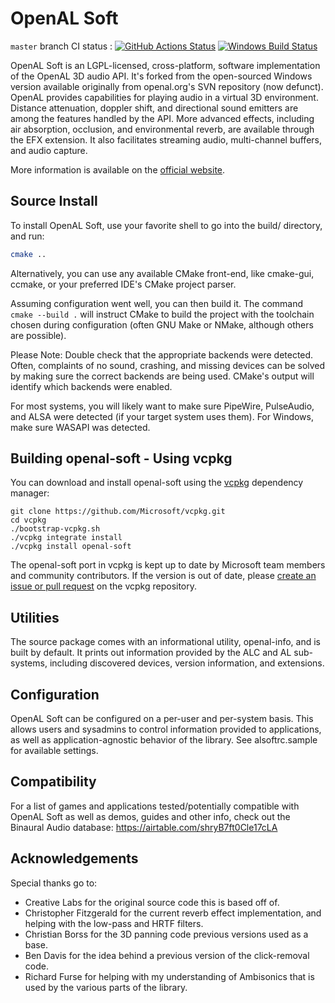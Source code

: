 OpenAL Soft
===========

`master` branch CI status : [![GitHub Actions Status](https://github.com/kcat/openal-soft/actions/workflows/ci.yml/badge.svg)](https://github.com/kcat/openal-soft/actions) [![Windows Build Status](https://ci.appveyor.com/api/projects/status/github/kcat/openal-soft?branch=master&svg=true)](https://ci.appveyor.com/api/projects/status/github/kcat/openal-soft?branch=master&svg=true)

OpenAL Soft is an LGPL-licensed, cross-platform, software implementation of the OpenAL 3D audio API. It's forked from the open-sourced Windows version available originally from openal.org's SVN repository (now defunct).
OpenAL provides capabilities for playing audio in a virtual 3D environment. Distance attenuation, doppler shift, and directional sound emitters are among the features handled by the API. More advanced effects, including air absorption, occlusion, and environmental reverb, are available through the EFX extension. It also facilitates streaming audio, multi-channel buffers, and audio capture.

More information is available on the [official website](http://openal-soft.org/).

Source Install
-------------
To install OpenAL Soft, use your favorite shell to go into the build/
directory, and run:

```bash
cmake ..
```

Alternatively, you can use any available CMake front-end, like cmake-gui,
ccmake, or your preferred IDE's CMake project parser.

Assuming configuration went well, you can then build it. The command
`cmake --build .` will instruct CMake to build the project with the toolchain
chosen during configuration (often GNU Make or NMake, although others are
possible).

Please Note: Double check that the appropriate backends were detected. Often,
complaints of no sound, crashing, and missing devices can be solved by making
sure the correct backends are being used. CMake's output will identify which
backends were enabled.

For most systems, you will likely want to make sure PipeWire, PulseAudio, and
ALSA were detected (if your target system uses them). For Windows, make sure
WASAPI was detected.


Building openal-soft - Using vcpkg
----------------------------------

You can download and install openal-soft using the [vcpkg](https://github.com/Microsoft/vcpkg) dependency manager:

    git clone https://github.com/Microsoft/vcpkg.git
    cd vcpkg
    ./bootstrap-vcpkg.sh
    ./vcpkg integrate install
    ./vcpkg install openal-soft

The openal-soft port in vcpkg is kept up to date by Microsoft team members and community contributors. If the version is out of date, please [create an issue or pull request](https://github.com/Microsoft/vcpkg) on the vcpkg repository.

Utilities
---------
The source package comes with an informational utility, openal-info, and is
built by default. It prints out information provided by the ALC and AL sub-
systems, including discovered devices, version information, and extensions.


Configuration
-------------

OpenAL Soft can be configured on a per-user and per-system basis. This allows
users and sysadmins to control information provided to applications, as well
as application-agnostic behavior of the library. See alsoftrc.sample for
available settings.

Compatibility
-------------

For a list of games and applications tested/potentially compatible with OpenAL Soft as well as demos, guides and other info, check out the Binaural Audio database: https://airtable.com/shryB7ft0Cle17cLA

Acknowledgements
----------------

Special thanks go to:

 - Creative Labs for the original source code this is based off of.
 - Christopher Fitzgerald for the current reverb effect implementation, and
helping with the low-pass and HRTF filters.
 - Christian Borss for the 3D panning code previous versions used as a base.
 - Ben Davis for the idea behind a previous version of the click-removal code.
 - Richard Furse for helping with my understanding of Ambisonics that is used by
the various parts of the library.
